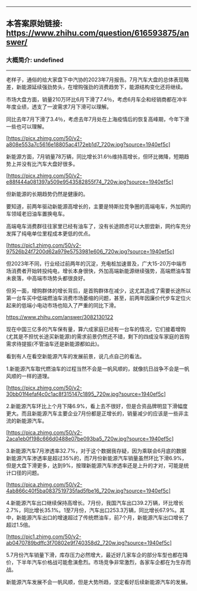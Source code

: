 ----------------------------------------
## 本答案原始链接: https://www.zhihu.com/question/616593875/answer/
### 大概简介: undefined
----------------------------------------
老样子，通俗的给大家盘下中汽协的2023年7月报告。7月汽车大盘的总体表现略差，新能源延续强劲势头，在增购强劲的消费趋势下，能源结构变化还将继续。

市场大盘方面，销量210万环比6月下滑了7.4％，考虑6月车企和经销商都在冲半年度业绩，透支了一波需求7月下滑可以理解。

同比去年7月下滑了3.4％，考虑去年7月处在上海疫情后的恢复高峰期，今年下滑一些也可以理解。

[https://picx.zhimg.com/50/v2-a808e553a7c5616e18805ac4172eb1d7_720w.jpg?source=1940ef5c]

新能源方面，7月销量78万辆，同比增长31.6％维持高增长，但环比微降，短期趋势上并没有比汽车大盘好很多。

[https://picx.zhimg.com/50/v2-e88f444a081397a509e9543582855f74_720w.jpg?source=1940ef5c]

但新能源的长期趋势仍然是健康的。

要知道，前两年驱动新能源高增长的，主要是特斯拉竞争圈的高端电车，外加网约车领域老旧油车置换电车。

高端电车消费群往往家里已经有油车了，没有长途顾虑可以大胆尝新，网约车充分发挥了纯电单位里程成本更低的优点。

[https://pic1.zhimg.com/50/v2-97526b24f7200d62a979e5753981e606_720w.jpg?source=1940ef5c]

但2023年不同，行业经过前两年的沉淀，充电桩加速普及，广大15-20万中端市场消费者开始转投纯电，增长本身很快，外加高端新能源继续强势，高端燃油车暂未衰落，中高端市场势头都很良好。

但另一面，增购群体的增长背后，是首购群体在减少，这尤其造成了需要长途所以第一台车买中低端燃油车消费市场萎缩的问题，甚至，前两年因廉价代步车定位火起来的低端小电动市场也陷入了严重的同比下滑。

https://www.zhihu.com/answer/3082130122

现在中国三亿多的汽车保有量，算六成家庭已经有一台车的情况，它们接着增购(尤其是不担忧长途买新能源)的需求前景仍然还不错，剩下的四成没车家庭的首购需求待提振(不管油车还是新能源都如此)。

看到有人在看空新能源汽车的发展前景，说几点自己的看法。

1.新能源汽车取代燃油车的过程当然不会是一帆风顺的，就像抗日战争不会是一帆风顺的一样的道理。

[https://picx.zhimg.com/50/v2-30bb01f4efaf4c0c1ac8f315147c1895_720w.jpg?source=1940ef5c]

2.新能源汽车环比上个月下降6.9%，看上去不很好，但是合资品牌明显下滑幅度更大。而且新能源汽车主要企业7月份都是正增长的，销量减少的应该是一些非主流的新能源汽车。

[https://pica.zhimg.com/50/v2-2aca1eb0f198c666d0488e07be093ba5_720w.jpg?source=1940ef5c]

3.新能源汽车7月渗透率32.7%，对于这个数据我存疑，因为乘联会6月底的数据新能源汽车渗透率是超过35%的，而7月份新能源汽车销量虽然环比下滑6.9%，但是大盘下滑更多，达到9%，按理新能源汽车渗透率还是上升的才对，可能是统计口径的问题。

[https://pica.zhimg.com/50/v2-4ab866c40f5ba0837519735fad5fbe16_720w.jpg?source=1940ef5c]

4.新能源汽车出口继续保持高增长。7月份，我国汽车出口39.2万辆，环比增长2.7%，同比增长35.1%。1至7月份，汽车出口253.3万辆，同比增长67.9%。其中，新能源汽车出口的增速超过了传统燃油车，前7个月，新能源汽车出口增长了超过1.5倍。

[https://pic1.zhimg.com/50/v2-ab0470789bdffc3f70802e9f740358d2_720w.jpg?source=1940ef5c]

5.7月份汽车销量下滑，库存压力必然增大，最近好几家车企的部分车型也都在降价，下半年汽车价格战可能愈演愈烈。市场竞争非常激烈，各家车企都在为生存而战。

新能源汽车发展不会一帆风顺，但是大势所趋，坚定看好后续新能源汽车的发展。